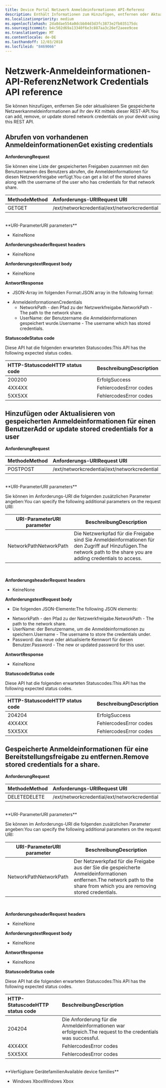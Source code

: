 ```yaml
---
title: Device Portal Netzwerk Anmeldeinformationen API-Referenz
description: Enthält Informationen zum Hinzufügen, entfernen oder Aktualisieren der Netzwerkanmeldeinformationen programmgesteuert.
ms.localizationpriority: medium
ms.openlocfilehash: 2da8dae554a0dcbb84d3d3fc3873e2fb035175dc
ms.sourcegitcommit: b4c502d69a13340f6e3c887aa3c26ef2aeee9cee
ms.translationtype: MT
ms.contentlocale: de-DE
ms.lasthandoff: 12/03/2018
ms.locfileid: "8469066"
---
```

# <a name="network-credentials-api-reference"></a><span data-ttu-id="25d60-103">Netzwerk-Anmeldeinformationen-API-Referenz</span><span class="sxs-lookup"><span data-stu-id="25d60-103">Network Credentials API reference</span></span>
<span data-ttu-id="25d60-104">Sie können hinzufügen, entfernen Sie oder aktualisieren Sie gespeicherte Netzwerkanmeldeinformationen auf Ihr dev Kit mittels dieser REST-API.</span><span class="sxs-lookup"><span data-stu-id="25d60-104">You can add, remove, or update stored network credentials on your devkit using this REST API.</span></span>

## <a name="get-existing-credentials"></a><span data-ttu-id="25d60-105">Abrufen von vorhandenen Anmeldeinformationen</span><span class="sxs-lookup"><span data-stu-id="25d60-105">Get existing credentials</span></span>

**<span data-ttu-id="25d60-106">Anforderung</span><span class="sxs-lookup"><span data-stu-id="25d60-106">Request</span></span>**

<span data-ttu-id="25d60-107">Sie können eine Liste der gespeicherten Freigaben zusammen mit den Benutzernamen des Benutzers abrufen, die Anmeldeinformationen für diesen Netzwerkfreigabe verfügt.</span><span class="sxs-lookup"><span data-stu-id="25d60-107">You can get a list of the stored shares along with the username of the user who has credentials for that network share.</span></span>

<span data-ttu-id="25d60-108">Methode</span><span class="sxs-lookup"><span data-stu-id="25d60-108">Method</span></span>      | <span data-ttu-id="25d60-109">Anforderungs-URI</span><span class="sxs-lookup"><span data-stu-id="25d60-109">Request URI</span></span>
:------     | :-----
<span data-ttu-id="25d60-110">GET</span><span class="sxs-lookup"><span data-stu-id="25d60-110">GET</span></span> | <span data-ttu-id="25d60-111">/ext/networkcredential</span><span class="sxs-lookup"><span data-stu-id="25d60-111">/ext/networkcredential</span></span>
<br />
**<span data-ttu-id="25d60-112">URI-Parameter</span><span class="sxs-lookup"><span data-stu-id="25d60-112">URI parameters</span></span>**

- <span data-ttu-id="25d60-113">Keine</span><span class="sxs-lookup"><span data-stu-id="25d60-113">None</span></span>

**<span data-ttu-id="25d60-114">Anforderungsheader</span><span class="sxs-lookup"><span data-stu-id="25d60-114">Request headers</span></span>**

- <span data-ttu-id="25d60-115">Keine</span><span class="sxs-lookup"><span data-stu-id="25d60-115">None</span></span>

**<span data-ttu-id="25d60-116">Anforderungstext</span><span class="sxs-lookup"><span data-stu-id="25d60-116">Request body</span></span>**   

- <span data-ttu-id="25d60-117">Keine</span><span class="sxs-lookup"><span data-stu-id="25d60-117">None</span></span>

**<span data-ttu-id="25d60-118">Antwort</span><span class="sxs-lookup"><span data-stu-id="25d60-118">Response</span></span>**   

- <span data-ttu-id="25d60-119">JSON-Array im folgenden Format:</span><span class="sxs-lookup"><span data-stu-id="25d60-119">JSON array in the following format:</span></span>
* <span data-ttu-id="25d60-120">Anmeldeinformationen</span><span class="sxs-lookup"><span data-stu-id="25d60-120">Credentials</span></span>
  * <span data-ttu-id="25d60-121">NetworkPath - den Pfad zu der Netzwerkfreigabe.</span><span class="sxs-lookup"><span data-stu-id="25d60-121">NetworkPath - The path to the network share.</span></span>
  * <span data-ttu-id="25d60-122">UserName: der Benutzername die Anmeldeinformationen gespeichert wurde.</span><span class="sxs-lookup"><span data-stu-id="25d60-122">Username - The username which has stored credentials.</span></span>

**<span data-ttu-id="25d60-123">Statuscode</span><span class="sxs-lookup"><span data-stu-id="25d60-123">Status code</span></span>**

<span data-ttu-id="25d60-124">Diese API hat die folgenden erwarteten Statuscodes:</span><span class="sxs-lookup"><span data-stu-id="25d60-124">This API has the following expected status codes.</span></span>

<span data-ttu-id="25d60-125">HTTP-Statuscode</span><span class="sxs-lookup"><span data-stu-id="25d60-125">HTTP status code</span></span>      | <span data-ttu-id="25d60-126">Beschreibung</span><span class="sxs-lookup"><span data-stu-id="25d60-126">Description</span></span>
:------     | :-----
<span data-ttu-id="25d60-127">200</span><span class="sxs-lookup"><span data-stu-id="25d60-127">200</span></span> | <span data-ttu-id="25d60-128">Erfolg</span><span class="sxs-lookup"><span data-stu-id="25d60-128">Success</span></span>
<span data-ttu-id="25d60-129">4XX</span><span class="sxs-lookup"><span data-stu-id="25d60-129">4XX</span></span> | <span data-ttu-id="25d60-130">Fehlercodes</span><span class="sxs-lookup"><span data-stu-id="25d60-130">Error codes</span></span>
<span data-ttu-id="25d60-131">5XX</span><span class="sxs-lookup"><span data-stu-id="25d60-131">5XX</span></span> | <span data-ttu-id="25d60-132">Fehlercodes</span><span class="sxs-lookup"><span data-stu-id="25d60-132">Error codes</span></span>

## <a name="add-or-update-stored-credentials-for-a-user"></a><span data-ttu-id="25d60-133">Hinzufügen oder Aktualisieren von gespeicherten Anmeldeinformationen für einen Benutzer</span><span class="sxs-lookup"><span data-stu-id="25d60-133">Add or update stored credentials for a user</span></span>

**<span data-ttu-id="25d60-134">Anforderung</span><span class="sxs-lookup"><span data-stu-id="25d60-134">Request</span></span>**

<span data-ttu-id="25d60-135">Methode</span><span class="sxs-lookup"><span data-stu-id="25d60-135">Method</span></span>      | <span data-ttu-id="25d60-136">Anforderungs-URI</span><span class="sxs-lookup"><span data-stu-id="25d60-136">Request URI</span></span>
:------     | :-----
<span data-ttu-id="25d60-137">POST</span><span class="sxs-lookup"><span data-stu-id="25d60-137">POST</span></span> | <span data-ttu-id="25d60-138">/ext/networkcredential</span><span class="sxs-lookup"><span data-stu-id="25d60-138">/ext/networkcredential</span></span>
<br />
**<span data-ttu-id="25d60-139">URI-Parameter</span><span class="sxs-lookup"><span data-stu-id="25d60-139">URI parameters</span></span>**

<span data-ttu-id="25d60-140">Sie können im Anforderungs-URI die folgenden zusätzlichen Parameter angeben:</span><span class="sxs-lookup"><span data-stu-id="25d60-140">You can specify the following additional parameters on the request URI:</span></span>

| <span data-ttu-id="25d60-141">URI-Parameter</span><span class="sxs-lookup"><span data-stu-id="25d60-141">URI parameter</span></span>      | <span data-ttu-id="25d60-142">Beschreibung</span><span class="sxs-lookup"><span data-stu-id="25d60-142">Description</span></span>     | 
| ------------------ |-----------------|
| <span data-ttu-id="25d60-143">NetworkPath</span><span class="sxs-lookup"><span data-stu-id="25d60-143">NetworkPath</span></span>        | <span data-ttu-id="25d60-144">Die Netzwerkpfad für die Freigabe sind Sie Anmeldeinformationen für den Zugriff auf Hinzufügen.</span><span class="sxs-lookup"><span data-stu-id="25d60-144">The network path to the share you are adding credentials to access.</span></span> |
<br>

**<span data-ttu-id="25d60-145">Anforderungsheader</span><span class="sxs-lookup"><span data-stu-id="25d60-145">Request headers</span></span>**

- <span data-ttu-id="25d60-146">Keine</span><span class="sxs-lookup"><span data-stu-id="25d60-146">None</span></span>

**<span data-ttu-id="25d60-147">Anforderungstext</span><span class="sxs-lookup"><span data-stu-id="25d60-147">Request body</span></span>**

- <span data-ttu-id="25d60-148">Die folgenden JSON-Elemente:</span><span class="sxs-lookup"><span data-stu-id="25d60-148">The following JSON elements:</span></span>
* <span data-ttu-id="25d60-149">NetworkPath - den Pfad zu der Netzwerkfreigabe.</span><span class="sxs-lookup"><span data-stu-id="25d60-149">NetworkPath - The path to the network share.</span></span>
* <span data-ttu-id="25d60-150">UserName: der Benutzername, um die Anmeldeinformationen zu speichern.</span><span class="sxs-lookup"><span data-stu-id="25d60-150">Username - The username to store the credentials under.</span></span>
* <span data-ttu-id="25d60-151">Password: das neue oder aktualisierte Kennwort für diesen Benutzer.</span><span class="sxs-lookup"><span data-stu-id="25d60-151">Password - The new or updated password for this user.</span></span>

**<span data-ttu-id="25d60-152">Antwort</span><span class="sxs-lookup"><span data-stu-id="25d60-152">Response</span></span>**   

- <span data-ttu-id="25d60-153">Keine</span><span class="sxs-lookup"><span data-stu-id="25d60-153">None</span></span>  

**<span data-ttu-id="25d60-154">Statuscode</span><span class="sxs-lookup"><span data-stu-id="25d60-154">Status code</span></span>**

<span data-ttu-id="25d60-155">Diese API hat die folgenden erwarteten Statuscodes:</span><span class="sxs-lookup"><span data-stu-id="25d60-155">This API has the following expected status codes.</span></span>

<span data-ttu-id="25d60-156">HTTP-Statuscode</span><span class="sxs-lookup"><span data-stu-id="25d60-156">HTTP status code</span></span>      | <span data-ttu-id="25d60-157">Beschreibung</span><span class="sxs-lookup"><span data-stu-id="25d60-157">Description</span></span>
:------     | :-----
<span data-ttu-id="25d60-158">204</span><span class="sxs-lookup"><span data-stu-id="25d60-158">204</span></span> | <span data-ttu-id="25d60-159">Erfolg</span><span class="sxs-lookup"><span data-stu-id="25d60-159">Success</span></span>
<span data-ttu-id="25d60-160">4XX</span><span class="sxs-lookup"><span data-stu-id="25d60-160">4XX</span></span> | <span data-ttu-id="25d60-161">Fehlercodes</span><span class="sxs-lookup"><span data-stu-id="25d60-161">Error codes</span></span>
<span data-ttu-id="25d60-162">5XX</span><span class="sxs-lookup"><span data-stu-id="25d60-162">5XX</span></span> | <span data-ttu-id="25d60-163">Fehlercodes</span><span class="sxs-lookup"><span data-stu-id="25d60-163">Error codes</span></span>

## <a name="remove-stored-credentials-for-a-share"></a><span data-ttu-id="25d60-164">Gespeicherte Anmeldeinformationen für eine Bereitstellungsfreigabe zu entfernen.</span><span class="sxs-lookup"><span data-stu-id="25d60-164">Remove stored credentials for a share.</span></span>

**<span data-ttu-id="25d60-165">Anforderung</span><span class="sxs-lookup"><span data-stu-id="25d60-165">Request</span></span>**

<span data-ttu-id="25d60-166">Methode</span><span class="sxs-lookup"><span data-stu-id="25d60-166">Method</span></span>      | <span data-ttu-id="25d60-167">Anforderungs-URI</span><span class="sxs-lookup"><span data-stu-id="25d60-167">Request URI</span></span>
:------     | :-----
<span data-ttu-id="25d60-168">DELETE</span><span class="sxs-lookup"><span data-stu-id="25d60-168">DELETE</span></span> | <span data-ttu-id="25d60-169">/ext/networkcredential</span><span class="sxs-lookup"><span data-stu-id="25d60-169">/ext/networkcredential</span></span>
<br />
**<span data-ttu-id="25d60-170">URI-Parameter</span><span class="sxs-lookup"><span data-stu-id="25d60-170">URI parameters</span></span>**

<span data-ttu-id="25d60-171">Sie können im Anforderungs-URI die folgenden zusätzlichen Parameter angeben:</span><span class="sxs-lookup"><span data-stu-id="25d60-171">You can specify the following additional parameters on the request URI:</span></span>

| <span data-ttu-id="25d60-172">URI-Parameter</span><span class="sxs-lookup"><span data-stu-id="25d60-172">URI parameter</span></span>      | <span data-ttu-id="25d60-173">Beschreibung</span><span class="sxs-lookup"><span data-stu-id="25d60-173">Description</span></span>     | 
| ------------------ |-----------------|
| <span data-ttu-id="25d60-174">NetworkPath</span><span class="sxs-lookup"><span data-stu-id="25d60-174">NetworkPath</span></span>        | <span data-ttu-id="25d60-175">Der Netzwerkpfad für die Freigabe aus der Sie die gespeicherte Anmeldeinformationen entfernen.</span><span class="sxs-lookup"><span data-stu-id="25d60-175">The network path to the share from which you are removing stored credentials.</span></span> |
<br>

**<span data-ttu-id="25d60-176">Anforderungsheader</span><span class="sxs-lookup"><span data-stu-id="25d60-176">Request headers</span></span>**

- <span data-ttu-id="25d60-177">Keine</span><span class="sxs-lookup"><span data-stu-id="25d60-177">None</span></span>

**<span data-ttu-id="25d60-178">Anforderungstext</span><span class="sxs-lookup"><span data-stu-id="25d60-178">Request body</span></span>**   

- <span data-ttu-id="25d60-179">Keine</span><span class="sxs-lookup"><span data-stu-id="25d60-179">None</span></span>

**<span data-ttu-id="25d60-180">Antwort</span><span class="sxs-lookup"><span data-stu-id="25d60-180">Response</span></span>**   

- <span data-ttu-id="25d60-181">Keine</span><span class="sxs-lookup"><span data-stu-id="25d60-181">None</span></span> 

**<span data-ttu-id="25d60-182">Statuscode</span><span class="sxs-lookup"><span data-stu-id="25d60-182">Status code</span></span>**

<span data-ttu-id="25d60-183">Diese API hat die folgenden erwarteten Statuscodes:</span><span class="sxs-lookup"><span data-stu-id="25d60-183">This API has the following expected status codes.</span></span>

<span data-ttu-id="25d60-184">HTTP-Statuscode</span><span class="sxs-lookup"><span data-stu-id="25d60-184">HTTP status code</span></span>      | <span data-ttu-id="25d60-185">Beschreibung</span><span class="sxs-lookup"><span data-stu-id="25d60-185">Description</span></span>
:------     | :-----
<span data-ttu-id="25d60-186">204</span><span class="sxs-lookup"><span data-stu-id="25d60-186">204</span></span> | <span data-ttu-id="25d60-187">Die Anforderung für die Anmeldeinformationen war erfolgreich.</span><span class="sxs-lookup"><span data-stu-id="25d60-187">The request to the credentials was successful.</span></span>
<span data-ttu-id="25d60-188">4XX</span><span class="sxs-lookup"><span data-stu-id="25d60-188">4XX</span></span> | <span data-ttu-id="25d60-189">Fehlercodes</span><span class="sxs-lookup"><span data-stu-id="25d60-189">Error codes</span></span>
<span data-ttu-id="25d60-190">5XX</span><span class="sxs-lookup"><span data-stu-id="25d60-190">5XX</span></span> | <span data-ttu-id="25d60-191">Fehlercodes</span><span class="sxs-lookup"><span data-stu-id="25d60-191">Error codes</span></span>

<br />
**<span data-ttu-id="25d60-192">Verfügbare Gerätefamilien</span><span class="sxs-lookup"><span data-stu-id="25d60-192">Available device families</span></span>**

* <span data-ttu-id="25d60-193">Windows Xbox</span><span class="sxs-lookup"><span data-stu-id="25d60-193">Windows Xbox</span></span>


